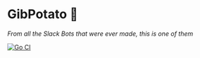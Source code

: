 # GibPotato 🥔

_From all the Slack Bots that were ever made, this is one of them_

[![Go CI](https://github.com/getsentry/gib-potato/actions/workflows/go-ci.yml/badge.svg)](https://github.com/getsentry/gib-potato/actions/workflows/go-ci.yml)
